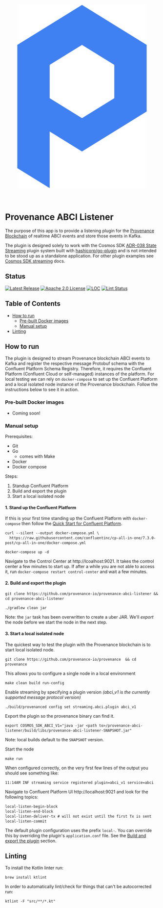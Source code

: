 
<div align="center">
<img src="./docs/logo.svg" alt="Provenance ABCI Listener"/>
</div>
<br/><br/>

# Provenance ABCI Listener

The purpose of this app is to provide a listening plugin for the [Provenance Blockchain][Provenance]
of realtime ABCI events and store those events in Kafka.

The plugin is designed solely to work with the Cosmos SDK [ADR-038 State Streaming](https://github.com/cosmos/cosmos-sdk/blob/main/docs/architecture/adr-038-state-listening.md)
plugin system built with [hashicorp/go-plugin]() and is not intended to be stood up as a standalone application.
For other plugin examples see [Cosmos SDK streaming](https://github.com/cosmos/cosmos-sdk/blob/main/streaming/README.md) docs.

## Status

[![Latest Release][release-badge]][release-latest]
[![Apache 2.0 License][license-badge]][license-url]
[![LOC][loc-badge]][loc-report]
[![Lint Status][lint-badge]][lint-report]

[license-badge]: https://img.shields.io/github/license/provenance-io/provenance-abci-listener.svg
[license-url]: https://github.com/provenance-io/provenance-abci-listener/blob/main/LICENSE
[release-badge]: https://img.shields.io/github/tag/provenance-io/provenance-abci-listener.svg
[release-latest]: https://github.com/provenance-io/provenance-abci-listener/releases/latest
[loc-badge]: https://tokei.rs/b1/github/provenance-io/provenance-abci-listener
[loc-report]: https://github.com/provenance-io/provenance-abci-listener
[lint-badge]: https://github.com/provenance-io/provenance-abci-listener/workflows/ktlint/badge.svg
[lint-report]: https://github.com/provenance-io/provenance-abci-listener/actions/workflows/ktlint.yml
[provenance]: https://provenance.io/#overview

## Table of Contents
<!-- TOC -->
  - [How to run](#how-to-run)
    - [Pre-built Docker images](#pre-built-docker-images)
    - [Manual setup](#manual-setup)
  - [Linting](#linting)

## How to run

The plugin is designed to stream Provenance blockchain ABCI events to Kafka and register the respective message
Protobuf schema with the Confluent Platform Schema Registry. Therefore, it requires the Confluent Platform (Confluent Cloud or self-managed)
instances of the platform. For local testing we can rely on `docker-compose` to set up the Confluent Platform
and a local isolated node instance of the Provenance blockchain. Follow the instructions below to see it in action.

### Pre-built Docker images
- Coming soon!

### Manual setup

Prerequisites:
- Git
- Go
  - comes with Make
- Docker
- Docker compose

Steps:
1. Standup Confluent Platform
2. Build and export the plugin
3. Start a local isolated node

#### 1. Stand up the Confluent Platform

If this is your first time standing up the Confluent Platform with `docker-compose` then follow
the [Quick Start for Confluent Platform](https://docs.confluent.io/platform/current/platform-quickstart.html#quick-start-for-cp).

```shell
curl --silent --output docker-compose.yml \
  https://raw.githubusercontent.com/confluentinc/cp-all-in-one/7.3.0-post/cp-all-in-one/docker-compose.yml
```
```shell
docker-compose up -d
```

Navigate to the Control Center at http://lcoalhost:9021. It takes the control center a few minutes to start up.
If after a while you are not able to access it, run `docker-compose restart control-center` and wait a few minutes.

#### 2. Build and export the plugin

```shell
git clone https://github.com/provenance-io/provenance-abci-listener && cd provenance-abci-listener
```

```shell
./gradlew clean jar
```
Note: the `jar` task has been overwritten to create a uber JAR. We'll *export* the node before we start
the node in the next step.

#### 3. Start a local isolated node

The quickest way to test the plugin with the Provenance blockchain is to start local isolated node.

```shell
git clone https://github.com/provenance-io/provenance  && cd provenance
```

This allows you to configure a single node in a local environment
```shell
make clean build run-config
```

Enable streaming by specifying a plugin version *(abci_v1 is the currently supported message protocol version)*
```shell
./build/provenanced config set streaming.abci.plugin abci_v1
```

Export the plugin so the provenance binary can find it.
```shell
export COSMOS_SDK_ABCI_V1="java -jar <path to>/provenance-abci-listener/build/libs/provenance-abci-listener-SNAPSHOT.jar"
```
Note: local builds default to the `SNAPSHOT` version.

Start the node
```shell
make run
```

When configured correctly, on the very first few lines of the output you should see something like:
```shell
11:14AM INF streaming service registered plugin=abci_v1 service=abci
```

Navigate to Confluent Platform UI http://localhost:9021 and look for the following topics:
```shell
local-listen-begin-block
local-listen-end-block
local-listen-deliver-tx # will not exist until the first Tx is sent
local-listen-commit
```
The default plugin configuration uses the prefix `local-`. You can override this by overriding the plugin's
`application.conf` file. See the [Build and export the plugin](#2-build-and-export-the-plugin) section.

## Linting
To install the Kotlin linter run:
```
brew install ktlint
```

In order to automatically lint/check for things that can't be autocorrected run:
```
ktlint -F "src/**/*.kt"
```
